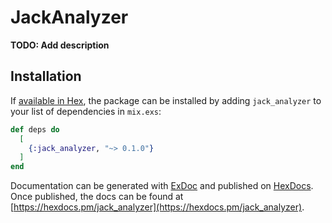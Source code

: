 # JackAnalyzer

**TODO: Add description**

## Installation

If [available in Hex](https://hex.pm/docs/publish), the package can be installed
by adding `jack_analyzer` to your list of dependencies in `mix.exs`:

```elixir
def deps do
  [
    {:jack_analyzer, "~> 0.1.0"}
  ]
end
```

Documentation can be generated with [ExDoc](https://github.com/elixir-lang/ex_doc)
and published on [HexDocs](https://hexdocs.pm). Once published, the docs can
be found at [https://hexdocs.pm/jack_analyzer](https://hexdocs.pm/jack_analyzer).

